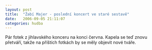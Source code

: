 ```yaml
---
layout: post
title:  "Žabí Majer - poslední koncert ve staré sestavě"
date:   2006-09-05 21:11:07
categories: hudba
---
```


Pár fotek z jihlavského konceru na konci června. Kapela se teď znovu přetváří, takže na příštích fotkách by se měly objevit nové tváře.